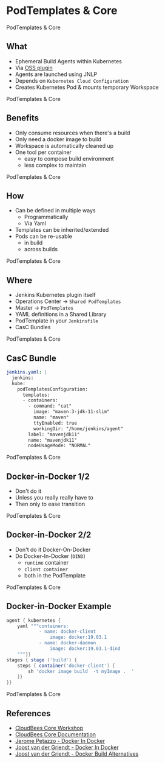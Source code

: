 <!-- .slide: class="center" -->
# PodTemplates & Core


<!-- .slide: class="dark" -->
<div class="label">PodTemplates & Core</div>

## What

* Ephemeral Build Agents within Kubernetes
* Via [OSS plugin](https://github.com/jenkinsci/kubernetes-plugin)
* Agents are launched using JNLP
* Depends on `Kubernetes Cloud Configuration`
* Creates Kubernetes Pod & mounts temporary Workspace


<!-- .slide: class="dark" -->
<div class="label">PodTemplates & Core</div>

## Benefits

* Only consume resources when there's a build
* Only need a docker image to build
* Workspace is automatically cleaned up
* One tool per container
    * easy to compose build environment
    * less complex to maintain


<!-- .slide: class="dark" -->
<div class="label">PodTemplates & Core</div>

## How

* Can be defined in multiple ways
    * Programmatically
    * Via Yaml
* Templates can be inherited/extended
* Pods can be re-usable
    * in build
    * across builds


<!-- .slide: class="dark" -->
<div class="label">PodTemplates & Core</div>

## Where

* Jenkins Kubernetes plugin itself
* Operations Center -> `Shared PodTemplates`
* Master -> `PodTemplates`
* YAML definitions in a Shared Library
* PodTemplate in your `Jenkinsfile`
* CasC Bundles


<!-- .slide: class="center light" -->
<!-- .slide: data-background="../img/podtemplates-where.png" data-background-size="contain" data-background-color="#FFF" -->

<!-- .slide: class="dark" -->
<div class="label">PodTemplates & Core</div>

## CasC Bundle

```yaml
jenkins.yaml: |
  jenkins:
  kube:
    podTemplatesConfiguration:
      templates:
      - containers:
        - command: "cat"
          image: "maven:3-jdk-11-slim"
          name: "maven"
          ttyEnabled: true
          workingDir: "/home/jenkins/agent"
        label: "mavenjdk11"
        name: "mavenjdk11"
        nodeUsageMode: "NORMAL"
```

<!-- .slide: class="dark" -->
<div class="label">PodTemplates & Core</div>

## Docker-in-Docker 1/2

* Don't do it
* Unless you really really have to
* Then only to ease transition


<!-- .slide: class="dark" -->
<div class="label">PodTemplates & Core</div>

## Docker-in-Docker 2/2

* Don't do it Docker-On-Docker
* Do Docker-In-Docker (`DIND`)
    * `runtime` container
    * `client container`
    * both in the PodTemplate


<!-- .slide: class="dark" -->
<div class="label">PodTemplates & Core</div>

## Docker-in-Docker Example

```groovy
agent { kubernetes {
    yaml """containers:
            - name: docker-client
                image: docker:19.03.1 
            - name: docker-daemon
                image: docker:19.03.1-dind
    """}}
stages { stage ('build') {
    steps { container('docker-client') {
        sh 'docker image build  -t myImage .  '
    }}
}}
```


<!-- .slide: class="dark" -->
<div class="label">PodTemplates & Core</div>

## References

* [CloudBees Core Workshop](https://github.com/cloudbees-days/cloudbees-core-workshop/blob/master/catalog-templates.md)
* [CloudBees Core Documentation](https://docs.cloudbees.com/docs/cloudbees-core/latest/cloud-admin-guide/agents#kubernetes-agents)
* [Jerome Petazzo - Docker In Docker](https://jpetazzo.github.io/2015/09/03/do-not-use-docker-in-docker-for-ci/)
* [Joost van der Griendt - Docker In Docker](https://joostvdg.github.io/jenkins-pipeline/podtemplate-dind/#docker-in-docker-with-podtemplates)
* [Joost van der Griendt - Docker Build Alternatives](https://joostvdg.github.io/blogs/docker-alternatives/)
